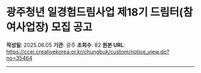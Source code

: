 # 광주청년 일경험드림사업 제18기 드림터(참여사업장) 모집 공고

**작성일**: 2025.06.05
**기관**: 광주
**조회수**: 82
**원본 URL**: https://ccei.creativekorea.or.kr/chungbuk/custom/notice_view.do?no=35464

---


